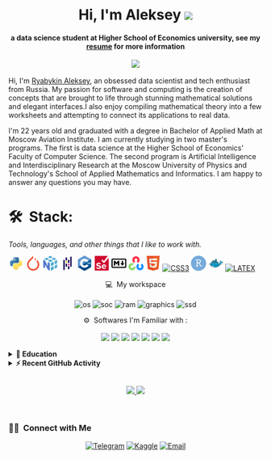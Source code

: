 <h1 align="center">Hi, I'm Aleksey <img src="https://media.giphy.com/media/TEnXkcsHrP4YedChhA/giphy.gif" width="55"></h1> 
<h4 align="center">a data science student at Higher School of Economics university, see my <a href="https://github.com/addicted-by/curriculum_vitae/blob/main/cv.pdf" target="_blank">resume</a> for more information</h4>
<p align="center">
  <a href="https://github.com/DenverCoder1/readme-typing-svg"><img src="https://readme-typing-svg.herokuapp.com?lines=Data+Scientist;Deep+Learning+Developer;ML%20|%20Algorithms%20|%20OOP%20;Always%20learning%20new%20things&center=true&width=500&height=100"></a>
</p>

Hi, I'm [Ryabykin Aleksey](https://github.com/addicted-by), an obsessed data scientist and tech enthusiast from Russia. My passion for software and computing is the creation of concepts that are brought to life through stunning mathematical solutions and elegant interfaces.I also enjoy compiling mathematical theory into a few worksheets and attempting to connect its applications to real data.

I'm 22 years old and graduated with a degree in Bachelor of Applied Math at Moscow Aviation Institute. I am currently studying in two master's programs. The first is data science at the Higher School of Economics' Faculty of Computer Science. The second program is Artificial Intelligence and Interdisciplinary Research at the Moscow University of Physics and Technology's School of Applied Mathematics and Informatics. I am happy to answer any questions you may have.

# 🛠 **&nbsp;Stack:** 
<i>Tools, languages, and other things that I like to work with.</i> 

<a href="https://docs.python.org/3/" target="_blank" rel="noreferrer"><img src="https://raw.githubusercontent.com/devicons/devicon/master/icons/python/python-original.svg" height="30" alt="Python" /></a>
<a href="https://pytorch.org/docs/stable/index.html" target="_blank" rel="noreferrer"><img src="https://raw.githubusercontent.com/devicons/devicon/master/icons/pytorch/pytorch-original.svg" height="30" alt="PyTorch" /></a>
<a href="https://numpy.org/doc/" target="_blank" rel="noreferrer"><img src="https://raw.githubusercontent.com/devicons/devicon/master/icons/numpy/numpy-original.svg" height="30" alt="numpy" /></a>
<a href="https://pandas.pydata.org/docs/" target="_blank" rel="noreferrer"><img src="https://raw.githubusercontent.com/devicons/devicon/master/icons/pandas/pandas-original.svg" height="30" alt="Pandas" /></a>
<a href="https://docs.microsoft.com/en-us/cpp/?view=msvc-170" target="_blank" rel="noreferrer"><img src="https://raw.githubusercontent.com/devicons/devicon/master/icons/cplusplus/cplusplus-original.svg" height="30" alt="C++" /></a>
<a href="https://www.selenium.dev/documentation/" target="_blank" rel="noreferrer"><img src="https://raw.githubusercontent.com/devicons/devicon/master/icons/selenium/selenium-original.svg" height="30" alt="Selenium" /></a>
<a href="https://www.markdownguide.org/basic-syntax/" target="_blank" rel="noreferrer"><img src="https://raw.githubusercontent.com/devicons/devicon/master/icons/markdown/markdown-original.svg" height="30" alt="Markdown" /></a>
<a href="https://docs.opencv.org/4.x/d6/d00/tutorial_py_root.html" target="_blank" rel="noreferrer"><img src="https://raw.githubusercontent.com/devicons/devicon/master/icons/opencv/opencv-original.svg" height="30" alt="OpenCV" /></a>
<a href="https://developer.mozilla.org/en-US/docs/Web/HTML" target="_blank" rel="noreferrer"><img src="https://raw.githubusercontent.com/devicons/devicon/master/icons/html5/html5-original.svg" height="30" alt="HTML" /></a>
<a href="https://www.w3.org/TR/CSS/#css" target="_blank" rel="noreferrer"><img src="https://raw.githubusercontent.com/danielcranney/readme-generator/main/public/icons/skills/css3-colored.svg" height="30" alt="CSS3" /></a>
<a href="https://docs.rstudio.com/" target="_blank" rel="noreferrer"><img src="https://raw.githubusercontent.com/devicons/devicon/master/icons/rstudio/rstudio-original.svg" height="30" alt="RStudio" /></a>
<a href="https://docs.docker.com/" target="_blank" rel="noreferrer"><img src="https://raw.githubusercontent.com/devicons/devicon/master/icons/docker/docker-original.svg" height="30" alt="Docker" /></a>
<a href="https://www.latex-project.org/help/documentation/" target="_blank" rel="noreferrer"><img src="https://upload.wikimedia.org/wikipedia/commons/4/45/LaTeX_project_logo_bird.svg" height="30" alt="LATEX" /></a>

<p align='center'>
  💻 &nbsp;My workspace<br/><br/>
  <!-- <img alt="os" src="https://img.shields.io/badge/Apple-A_Nitro_5-999999?style=flat&logo=apple&logoColor=white" /> -->
  <img alt="os" src="https://img.shields.io/badge/Windows_10-Asus_ROG_Zephyrus_G14-0078D6?style=for-the-badge&logo=windows&logoColor=yellow" />
  <img alt="soc" src="https://img.shields.io/badge/AMD-Ryzen_5-0071C5?style=for-the-badge&logo=amd&logoColor=red" />
  <img alt="ram" src="https://img.shields.io/badge/RAM-16GB-%230071C5.svg?&style=for-the-badge&logoColor=white" />
  <img alt="graphics" src="https://img.shields.io/badge/NVIDIA-GTX1650-76B900?style=for-the-badge&logo=nvidia&logoColor=white" />
  <img alt="ssd" src="https://img.shields.io/badge/1.5%20TB%20SSD-grey?style=for-the-badge" />
</p>

<p align='center'>
  ⚙️ &nbsp;Softwares I'm Familiar with :<br><br>
<img src="https://img.shields.io/badge/anaconda-44a833?style=for-the-badge&logo=anaconda&logoColor=white" />
<img src="https://img.shields.io/badge/Visual_Studio_Code-0078D4?style=for-the-badge&logo=visual%20studio%20code&logoColor=white" />
<img src="https://img.shields.io/badge/RStudio-75a9db?style=for-the-badge&logo=rstudio&logoColor=white" />

<img src="https://img.shields.io/static/v1?style=for-the-badge&message=Google+Colab&color=222222&logo=Google+Colab&logoColor=F9AB00&label=" />
<img src="https://img.shields.io/static/v1?style=for-the-badge&message=Microsoft+OneNote&color=7719AA&logo=Microsoft+OneNote&logoColor=FFFFFF&label=" />
<img src="https://img.shields.io/static/v1?style=for-the-badge&message=Miro&color=050038&logo=Miro&logoColor=FFFFFF&label=" />
<img src="https://img.shields.io/badge/Microsoft_Office-D83B01?style=for-the-badge&logo=microsoft-office&logoColor=white" />
</p>

<details>
  <summary><b>📜 Education </b></summary>
  <br/>
  <img align="right" width="120px" src="https://github.com/addicted-by/addicted-by/blob/main/img/hse_logo.png" />

- 📖 **&nbsp;Master of Applied Mathematics and Informatics**\
📆 &nbsp;2022 - today\
📍 **&nbsp;HSE** - Moscow, Russia

<img align="right" width="70px" src="https://github.com/addicted-by/addicted-by/blob/main/img/mipt_logo.png" />

- 📖 **&nbsp;Master of Informatics and Computer Engineering (Current)**\
📆 2022 - today\
📍 **MIPT** - Moscow, Russia

<img align="right" width="70px" src="https://github.com/addicted-by/addicted-by/blob/main/img/mai_logo.png" />

- 📖 **&nbsp;Bachelor of Applied Math**\
📆 &nbsp;2018 - 2022\
📍 **&nbsp;Moscow Aviation Institute** - Moscow, Russia
<p align="center">
   <img width="80%" src="https://media.tenor.com/HYBKG4ZNb5AAAAAC/everything-is-fine-itsfine.gif">
</p>
</details> 
<details>
  <summary><b>⚡ Recent GitHub Activity</b></summary>
  <br/>
   <a href="https://github.com/addicted-by"><img alt="Aleksey's Activity Graph" src="https://activity-graph.herokuapp.com/graph?username=addicted-by&custom_title=Aleksey's%20Contribution%20Graph&theme=react-dark" /></a>
  <br/>
 </details>
<br/>

<p align="center">
<a href="https://github.com/addicted-by">
  <img height="180em" src="https://github-readme-stats.vercel.app/api?username=addicted-by&theme=vision-friendly-dark&show_icons=true" />
  <img height="180em" src="https://github-readme-streak-stats.herokuapp.com/?user=addicted-by&stroke=ffffff&background=000000&ring=d69400&fire=FF0000&currStreakNum=ffffff&currStreakLabel=d69400&sideNums=ffffff&sideLabels=ffffff&dates=ffffff&hide_border=false" />
</a>
</p>

<br/>

<h3> 🤝🏻 &nbsp;Connect with Me </h3>
<p align="center">
<a href="https://t.me/addicted_by"><img alt="Telegram" src="https://img.shields.io/static/v1?style=for-the-badge&message=Telegram&color=26A5E4&logo=Telegram&logoColor=FFFFFF&label="></a>
<a href="https://www.kaggle.com/addictedby/"><img alt="Kaggle" src="https://img.shields.io/static/v1?style=for-the-badge&message=Kaggle&color=222222&logo=Kaggle&logoColor=20BEFF&label="></a>
<a href="mailto:ras.unlucky@yandex.ru"><img alt="Email" src="https://img.shields.io/static/v1?style=for-the-badge&message=Mail&color=EA4335&logo=Gmail&logoColor=FFFFFF&label="></a>
</p>
